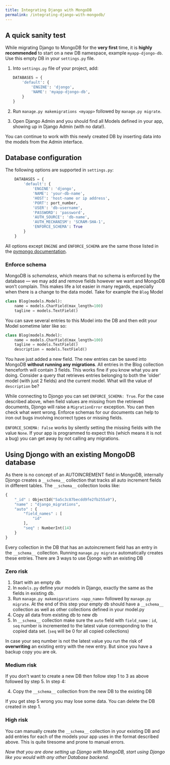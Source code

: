 ```yaml
---
title: Integrating Django with MongoDB
permalink: /integrating-django-with-mongodb/
---
```


## A quick sanity test

While migrating Django to MongoDB for the **very first** time, it is **highly recommended** to start on a new DB namespace, example `myapp-djongo-db`. Use this empty DB in your `settings.py` file. 

1. Into `settings.py` file of your project, add:

      ```python
      DATABASES = {
          'default': {
              'ENGINE': 'djongo',
              'NAME': 'myapp-djongo-db',
          }
      }
      ```
  
2. Run `manage.py makemigrations <myapp>` followed by `manage.py migrate`.
3.  Open Django Admin and you should find all Models defined in your app, showing up in Django Admin (with no data!).

You can continue to work with this newly created DB by inserting data into the models from the Admin interface.

## Database configuration

The following options are supported in `settings.py`:

```python
    DATABASES = {
        'default': {
            'ENGINE': 'djongo',
            'NAME': 'your-db-name',
            'HOST': 'host-name or ip address',
            'PORT': port_number,
            'USER': 'db-username',
            'PASSWORD': 'password',
            'AUTH_SOURCE': 'db-name',
            'AUTH_MECHANISM': 'SCRAM-SHA-1',
            'ENFORCE_SCHEMA': True
        }
    }
```

All options except `ENGINE` and `ENFORCE_SCHEMA` are the same those listed in the [pymongo documentation](http://api.mongodb.com/python/current/api/pymongo/mongo_client.html#pymongo.mongo_client.MongoClient).

### Enforce schema

MongoDB is *schemaless*, which means that no schema is enforced by the database — we may add and remove fields however we want and MongoDB won’t complain. This makes life a lot easier in many regards, especially when there is a change to the data model. Take for example the `Blog` Model

```python
class Blog(models.Model):
    name = models.CharField(max_length=100)
    tagline = models.TextField()
```

You can save several entries to this Model into the DB and then edit your Model sometime later like so:

```python
class Blog(models.Model):
    name = models.CharField(max_length=100)
    tagline = models.TextField()
    description = models.TextField()
```

You have just added a new field. The new entries can be saved into MongoDB **without running any migrations**. All entries in the Blog collection henceforth will contain 3 fields. This works fine if you know what you are doing. Consider a query that  retrieves entries belonging to both the 'older' model (with just 2 fields) and the current model. What will the value of `description` be? 

While connecting to Djongo you can set `ENFORCE_SCHEMA: True`. For the case described above, when field values are missing from the retrieved documents, Djongo will raise a `MigrationError` exception. You can then check what went wrong. Enforce schemas for our documents can help to iron out bugs involving incorrect types or missing fields.

`ENFORCE_SCHEMA: False` works by silently setting the missing fields with the value `None`. If your app is programmed to expect this (which means it is not a bug) you can get away by not calling any migrations.

## Using Djongo with an existing MongoDB database

As there is no concept of an AUTOINCREMENT field in MongoDB, internally Djongo creates a `__schema__` collection that tracks all auto increment fields in different tables. The `__schema__` collection looks like:

```python
{ 
    "_id" : ObjectId("5a5c3c87becdd9fe2fb255a9"), 
    "name" : "django_migrations", 
    "auto" : {
        "field_names" : [
            "id"
        ], 
        "seq" : NumberInt(14)
    }
}
```
Every collection in the DB that has an autoincrement field has an entry in the `__schema__` collection. Running `manage.py migrate` automatically creates these entries. There are 3 ways to use Djongo with an existing DB

### Zero risk

1. Start with an empty db
2. In `models.py` define your models in Django, exactly the same as the fields in existing db.
3. Run `manage.py makemigarations <app_name>` followed by `manage.py migrate`. At the end of this step your empty db should have a `__schema__` collection as well as other collections defined in your model.py
4. Copy all data from existing db to new db
5. In `__schema__` collection make sure the `auto` field with `field_name` : `id`, `seq` number is incremented to the latest value corresponding to the copied data set. (`seq` will be 0 for all copied collections)

In case your seq number is not the latest value you run the risk of **overwriting** an existing entry with the new entry. But since you have a backup copy you are ok.

### Medium risk

If you don't want to create a new DB then follow step 1 to 3 as above followed by step 5. In step 4:

4. Copy the `__schema__` collection from the new DB to the existing DB

If you get step 5 wrong you may lose some data. You can delete the DB created in step 1.

### High risk

You can manually create the `__schema__` collection in your existing DB and add entries for each of the models your app uses in the format described above. This is quite tiresome and prone to manual errors.

*Now that you are done setting up Django with MongoDB, start using Django like you would with any other Database backend.*